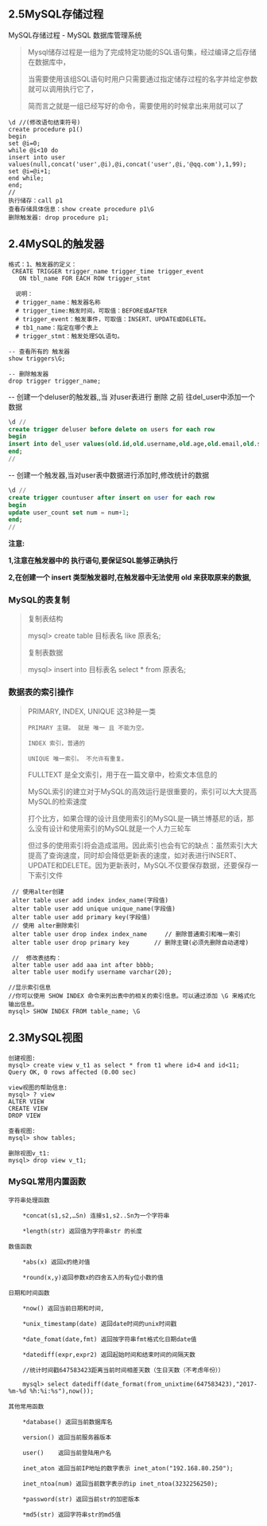 

## 2.5MySQL存储过程

MySQL存储过程 - MySQL 数据库管理系统

> Mysql储存过程是一组为了完成特定功能的SQL语句集，经过编译之后存储在数据库中，
>
> 当需要使用该组SQL语句时用户只需要通过指定储存过程的名字并给定参数就可以调用执行它了，
>
> 简而言之就是一组已经写好的命令，需要使用的时候拿出来用就可以了

```
\d //(修改语句结束符号)
create procedure p1()
begin
set @i=0;
while @i<10 do
insert into user values(null,concat('user',@i),@i,concat('user',@i,'@qq.com'),1,99);
set @i=@i+1;
end while;
end;
//
执行储存：call p1
查看存储具体信息：show create procedure p1\G
删除触发器: drop procedure p1;
```







## 2.4MySQL的触发器

```
格式：1、触发器的定义：
 CREATE TRIGGER trigger_name trigger_time trigger_event
   ON tbl_name FOR EACH ROW trigger_stmt

  说明：
  # trigger_name：触发器名称
  # trigger_time:触发时间，可取值：BEFORE或AFTER
  # trigger_event：触发事件，可取值：INSERT、UPDATE或DELETE。
  # tb1_name：指定在哪个表上
  # trigger_stmt：触发处理SQL语句。

-- 查看所有的 触发器
show triggers\G;

-- 删除触发器
drop trigger trigger_name;
```

-- 创建一个deluser的触发器,,当 对user表进行 删除 之前 往del_user中添加一个数据

```sql
\d //
create trigger deluser before delete on users for each row
begin
insert into del_user values(old.id,old.username,old.age,old.email,old.sex,old.account);
end;
//
```

-- 创建一个触发器,当对user表中数据进行添加时,修改统计的数据

```sql
\d //
create trigger countuser after insert on user for each row
begin
update user_count set num = num+1;
end;
//
```

**注意:**

**1,注意在触发器中的 执行语句,要保证SQL能够正确执行**

**2,在创建一个 insert 类型触发器时,在触发器中无法使用 old 来获取原来的数据,**

































































### MySQL的表复制

> 复制表结构
>
> mysql> create table 目标表名 like 原表名;
>
> 复制表数据
>
> mysql> insert into 目标表名 select * from 原表名;

### 数据表的索引操作

> PRIMARY, INDEX, UNIQUE 这3种是一类
>
> ```
> PRIMARY 主键。 就是 唯一 且 不能为空。
> 
> INDEX 索引，普通的
> 
> UNIQUE 唯一索引。 不允许有重复。
> ```
>
> FULLTEXT 是全文索引，用于在一篇文章中，检索文本信息的
>
> MySQL索引的建立对于MySQL的高效运行是很重要的，索引可以大大提高MySQL的检索速度
>
> 打个比方，如果合理的设计且使用索引的MySQL是一辆兰博基尼的话，那么没有设计和使用索引的MySQL就是一个人力三轮车
>
> 但过多的使用索引将会造成滥用。因此索引也会有它的缺点：虽然索引大大提高了查询速度，同时却会降低更新表的速度，如对表进行INSERT、UPDATE和DELETE。因为更新表时，MySQL不仅要保存数据，还要保存一下索引文件

```
 // 使用alter创建
 alter table user add index index_name(字段值)
 alter table user add unique unique_name(字段值)
 alter table user add primary key(字段值)
 // 使用 alter删除索引
 alter table user drop index index_name     // 删除普通索引和唯一索引
 alter table user drop primary key       // 删除主键(必须先删除自动递增)

 //  修改表结构：
 alter table user add aaa int after bbbb;
 alter table user modify username varchar(20);

//显示索引信息
//你可以使用 SHOW INDEX 命令来列出表中的相关的索引信息。可以通过添加 \G 来格式化输出信息。
mysql> SHOW INDEX FROM table_name; \G
```

## 2.3MySQL视图

```
创建视图:
mysql> create view v_t1 as select * from t1 where id>4 and id<11;
Query OK, 0 rows affected (0.00 sec)

view视图的帮助信息:
mysql> ? view
ALTER VIEW
CREATE VIEW
DROP VIEW

查看视图:
mysql> show tables;

删除视图v_t1:
mysql> drop view v_t1;
```

### MySQL常用内置函数

```
字符串处理函数

    *concat(s1,s2,…Sn) 连接s1,s2..Sn为一个字符串

    *length(str) 返回值为字符串str 的长度

数值函数

    *abs(x) 返回x的绝对值

    *round(x,y)返回参数x的四舍五入的有y位小数的值

日期和时间函数

    *now() 返回当前日期和时间,

    *unix_timestamp(date) 返回date时间的unix时间戳

    *date_fomat(date,fmt) 返回按字符串fmt格式化日期date值

    *datediff(expr,expr2) 返回起始时间和结束时间的间隔天数

    //统计时间戳647583423距离当前时间相差天数（生日天数（不考虑年份））

    mysql> select datediff(date_format(from_unixtime(647583423),"2017-%m-%d %h:%i:%s"),now());

其他常用函数

    *database() 返回当前数据库名

    version() 返回当前服务器版本

    user()    返回当前登陆用户名

    inet_aton 返回当前IP地址的数字表示 inet_aton("192.168.80.250");

    inet_ntoa(num) 返回当前数字表示的ip inet_ntoa(3232256250);

    *password(str) 返回当前str的加密版本

    *md5(str) 返回字符串str的md5值
```